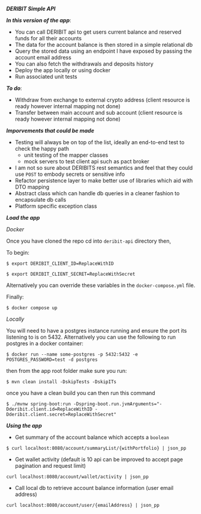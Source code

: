 ***DERIBIT Simple API***

_**In this version of the app**_:

- You can call DERIBIT api to get users current balance and reserved funds for all their accounts
- The data for the account balance is then stored in a simple relational db
- Query the stored data using an endpoint I have exposed by passing the account email address
- You can also fetch the withdrawals and deposits history
- Deploy the app locally or using docker
- Run associated unit tests

_**To do**_:

- Withdraw from exchange to external crypto address (client resource is ready however internal mapping not done)
- Transfer between main account and sub account (client resource is ready however internal mapping not done)

_**Imporvements that could be made**_

- Testing will always be on top of the list, ideally an end-to-end test to check the happy path
    - unit testing of the mapper classes
    - mock servers to test client api such as pact broker
- I am not so sure about DERIBITS rest semantics and feel that they could use `POST` to embody
  secrets or sensitive info
- Refactor persistence layer to make better use of libraries which aid with DTO mapping
- Abstract class which can handle db queries in a cleaner fashion to encapsulate db calls
- Platform specific exception class

_**Load the app**_

_*Docker*_

Once you have cloned the repo cd into `deribit-api` directory then,

To begin:

`$ export DERIBIT_CLIENT_ID=ReplaceWithID`

`$ export DERIBIT_CLIENT_SECRET=ReplaceWithSecret`

Alternatively you can override these variables in the `docker-compose.yml` file.

Finally:

`$ docker compose up`

_*Locally*_

You will need to have a postgres instance running and ensure the port its listening to is on 5432.
Alternatively you can use the following to run postgres in a docker container:

`$ docker run --name some-postgres -p 5432:5432 -e POSTGRES_PASSWORD=test -d postgres`

then from the app root folder make sure you run:

`$ mvn clean install -DskipTests -DskipITs`

once you have a clean build you can then run this command

`$ ./mvnw spring-boot:run -Dspring-boot.run.jvmArguments="-Dderibit.client.id=ReplaceWithID -Dderibit.client.secret=ReplaceWithSecret"`

_**Using the app**_

* Get summary of the account balance which accepts a `boolean`

`$ curl localhost:8080/account/summaryList/{withPortfolio} | json_pp`

* Get wallet activity (default is 10 api can be improved to accept page pagination and request
  limit)

`curl localhost:8080/account/wallet/activity | json_pp`

* Call local db to retrieve account balance information (user email address)

`curl localhost:8080/account/user/{emailAddress} | json_pp`
